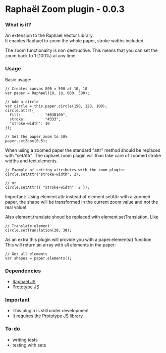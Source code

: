# Raphaël Zoom plugin - 0.0.3

### What is it?
An extension to the Raphael Vector Library.<br/>
It enables Raphael to zoom the whole paper, stroke widths included.

The zoom functionality is non destructive.
This means that you can set the zoom back to 1 (100%) at any time.

### Usage

Basic usage:

    // Creates canvas 800 × 500 at 10, 10
    var paper = Raphael(10, 10, 800, 500);
    
    // Add a circle
    var circle = this.paper.circle(150, 120, 100);
    circle.attr({
      fill:           "#83B100",
      stroke:         "#333",
      "stroke-width": 10
    });
    
    // Set the paper zoom to 50%
    paper.setZoom(0.5);

When using a zoomed paper the standard "attr" method should be replaced with "setAttr".
The raphael.zoom plugin will than take care of zoomed stroke widths and text elements.

    // Example of setting attributes with the zoom plugin:
    circle.setAttr("stroke-width", 2);
    
    // or
    circle.setAttr({ "stroke-width": 2 });

Important:
Using element.attr instead of element.setAttr with a zoomed paper, the shape will be transformed in the current zoom value and not the real value!

Also element.translate shoud be replaced with element.setTranslation.
Like

    // Translate element
    circle.setTranslation(20, 30);

As an extra this plugin will provide you with a paper.elements() function.
This will return an array with all elements in the paper:

    // Get all elements
    var shapes = paper.elements();

### Dependencies
- [Raphael JS](http://raphaeljs.com/)
- [Prototype JS](http://prototypejs.org/)

### Important
- This plugin is still under development
- It requires the Prototype JS library

### To-do
- writing tests
- testing with sets